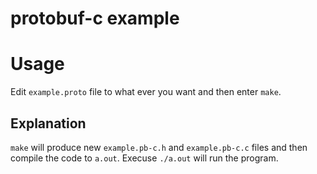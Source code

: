 protobuf-c example
==================

# Usage
Edit `example.proto` file to what ever you want and then enter `make`.

## Explanation
`make` will produce new `example.pb-c.h` and `example.pb-c.c` files and then compile the code to `a.out`. 
Execuse `./a.out` will run the program.

